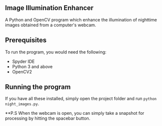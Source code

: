 ## Image Illumination Enhancer

A Python and OpenCV program which enhance the illumination of nighttime images obtained from a computer's webcam.

## Prerequisites
To run the program, you would need the following:
- Spyder IDE
- Python 3 and above
- OpenCV2

## Running the program
If you have all these installed, simply open the project folder and run `python night_images.py`. 

**P.S When the webcam is open, you can simply take a snapshot for processing by hitting the spacebar button.


